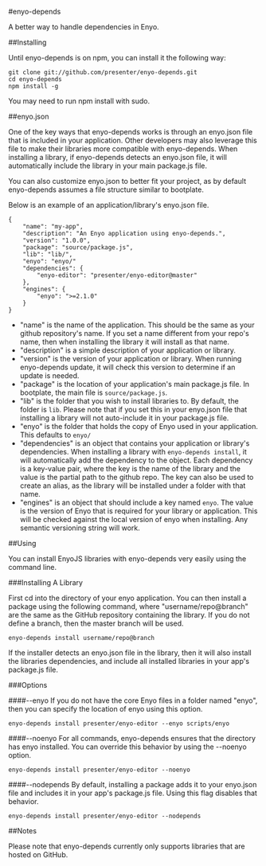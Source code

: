 #enyo-depends

A better way to handle dependencies in Enyo.

##Installing

Until enyo-depends is on npm, you can install it the following way:

	git clone git://github.com/presenter/enyo-depends.git
	cd enyo-depends
	npm install -g

You may need to run npm install with sudo.

##enyo.json

One of the key ways that enyo-depends works is through an enyo.json file that is included in your application. Other developers may also leverage this file to make their libraries more compatible with enyo-depends. When installing a library, if enyo-depends detects an enyo.json file, it will automatically include the library in your main package.js file.

You can also customize enyo.json to better fit your project, as by default enyo-depends assumes a file structure similar to bootplate.

Below is an example of an application/library's enyo.json file.

	{
		"name": "my-app",
		"description": "An Enyo application using enyo-depends.",
		"version": "1.0.0",
		"package": "source/package.js",
		"lib": "lib/",
		"enyo": "enyo/"
		"dependencies": {
			"enyo-editor": "presenter/enyo-editor@master"
		},
		"engines": {
			"enyo": ">=2.1.0"
		}
	}

- "name" is the name of the application. This should be the same as your github repository's name. If you set a name different from your repo's name, then when installing the library it will install as that name.
- "description" is a simple description of your application or library.
- "version" is the version of your application or library. When running enyo-depends update, it will check this version to determine if an update is needed.
- "package" is the location of your application's main package.js file. In bootplate, the main file is `source/package.js`. 
- "lib" is the folder that you wish to install libraries to. By default, the folder is `lib`. Please note that if you set this in your enyo.json file that installing a library will not auto-include it in your package.js file.
- "enyo" is the folder that holds the copy of Enyo used in your application. This defaults to `enyo/`
- "dependencies" is an object that contains your application or library's dependencies. When installing a library with `enyo-depends install`, it will automatically add the dependency to the object. Each dependency is a key-value pair, where the key is the name of the library and the value is the partial path to the github repo. The key can also be used to create an alias, as the library will be installed under a folder with that name.
- "engines" is an object that should include a key named `enyo`. The value is the version of Enyo that is required for your library or application. This will be checked against the local version of enyo when installing. Any semantic versioning string will work.

##Using

You can install EnyoJS libraries with enyo-depends very easily using the command line.

###Installing A Library

First cd into the directory of your enyo application. You can then install a package using the following command, where "username/repo@branch" are the same as the GitHub repository containing the library. If you do not define a branch, then the master branch will be used.

	enyo-depends install username/repo@branch

If the installer detects an enyo.json file in the library, then it will also install the libraries dependencies, and include all installed libraries in your app's package.js file.

###Options

####--enyo
If you do not have the core Enyo files in a folder named "enyo", then you can specify the location of enyo using this option.

	enyo-depends install presenter/enyo-editor --enyo scripts/enyo

####--noenyo
For all commands, enyo-depends ensures that the directory has enyo installed. You can override this behavior by using the --noenyo option.

	enyo-depends install presenter/enyo-editor --noenyo

####--nodepends
By default, installing a package adds it to your enyo.json file and includes it in your app's package.js file. Using this flag disables that behavior.

	enyo-depends install presenter/enyo-editor --nodepends

##Notes

Please note that enyo-depends currently only supports libraries that are hosted on GitHub.